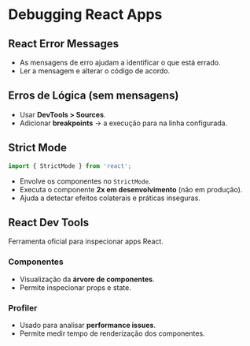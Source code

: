 # Debugging React Apps

## React Error Messages
- As mensagens de erro ajudam a identificar o que está errado.
- Ler a mensagem e alterar o código de acordo.

## Erros de Lógica (sem mensagens)
- Usar **DevTools > Sources**.
- Adicionar **breakpoints** → a execução para na linha configurada.

## Strict Mode
```javascript
import { StrictMode } from 'react';
```
- Envolve os componentes no `StrictMode`.
- Executa o componente **2x em desenvolvimento** (não em produção).
- Ajuda a detectar efeitos colaterais e práticas inseguras.

## React Dev Tools
Ferramenta oficial para inspecionar apps React.

### Componentes
- Visualização da **árvore de componentes**.
- Permite inspecionar props e state.

### Profiler
- Usado para analisar **performance issues**.
- Permite medir tempo de renderização dos componentes.
